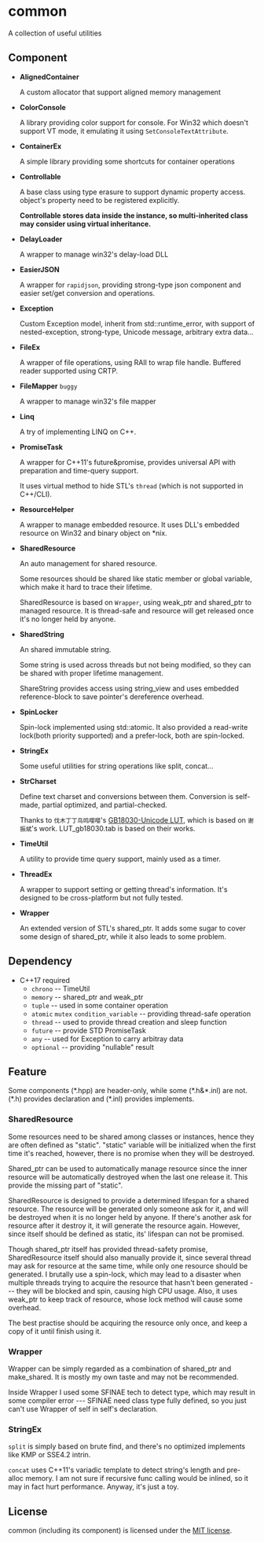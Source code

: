 # common

A collection of useful utilities

## Component

* **AlignedContainer**

  A custom allocator that support aligned memory management

* **ColorConsole**

  A library providing color support for console. For Win32 which doesn't support VT mode, it emulating it using `SetConsoleTextAttribute`.

* **ContainerEx**

  A simple library providing some shortcuts for container operations

* **Controllable**

  A base class using type erasure to support dynamic property access. object's property need to be registered explicitly.

  **Controllable stores data inside the instance, so multi-inherited class may consider using virtual inheritance.**

* **DelayLoader**

  A wrapper to manage win32's delay-load DLL

* **EasierJSON**

  A wrapper for `rapidjson`, providing strong-type json component and easier set/get conversion and operations.

* **Exception**

  Custom Exception model, inherit from std::runtime_error, with support of nested-exception, strong-type, Unicode message, arbitrary extra data...

* **FileEx**

  A wrapper of file operations, using RAII to wrap file handle. Buffered reader supported using CRTP.

* **FileMapper** `buggy`

  A wrapper to manage win32's file mapper

* **Linq**

  A try of implementing LINQ on C++.

* **PromiseTask**

  A wrapper for C++11's future&promise, provides universal API with preparation and time-query support. 
  
  It uses virtual method to hide STL's `thread` (which is not supported in C++/CLI).

* **ResourceHelper**

  A wrapper to manage embedded resource. It uses DLL's embedded resource on Win32 and binary object on *nix.

* **SharedResource**

  An auto management for shared resource.
  
  Some resources should be shared like static member or global variable, which make it hard to trace their lifetime.

  SharedResource is based on `Wrapper`, using weak_ptr and shared_ptr to managed resource. It is thread-safe and resource will get released once it's no longer held by anyone.

* **SharedString**

  An shared immutable string.
  
  Some string is used across threads but not being modified, so they can be shared with proper lifetime management.

  ShareString provides access using string_view and uses embedded reference-block to save pointer's dereference overhead.

* **SpinLocker**

  Spin-lock implemented using std::atomic. It also provided a read-write lock(both priority supported) and a prefer-lock, both are spin-locked.

* **StringEx**

  Some useful utilities for string operations like split, concat...

* **StrCharset**
  
  Define text charset and conversions between them. Conversion is self-made, partial optimized, and partial-checked.

  Thanks to `伐木丁丁鸟鸣嘤嘤`'s [GB18030-Unicode LUT](http://www.fmddlmyy.cn/text30.html), which is based on `谢振斌`'s work.
  LUT_gb18030.tab is based on their works.

* **TimeUtil**

  A utility to provide time query support, mainly used as a timer.

* **ThreadEx**

  A wrapper to support setting or getting thread's information. It's designed to be cross-platform but not fully tested.

* **Wrapper**

  An extended version of STL's shared_ptr. It adds some sugar to cover some design of shared_ptr, while it also leads to some problem.

## Dependency

* C++17 required
  * `chrono` -- TimeUtil
  * `memory` -- shared_ptr and weak_ptr
  * `tuple` -- used in some container operation
  * `atomic` `mutex` `condition_variable` -- providing thread-safe operation
  * `thread` -- used to provide thread creation and sleep function
  * `future` -- provide STD PromiseTask
  * `any` -- used for Exception to carry arbitray data
  * `optional` -- providing "nullable" result

## Feature

Some components (\*.hpp) are header-only, while some (\*.h&\*.inl) are not. (\*.h) provides declaration and (\*.inl) provides implements. 

### SharedResource

Some resources need to be shared among classes or instances, hence they are often defined as "static".
"static" variable will be initialized when the first time it's reached, however, there is no promise when they will be destroyed.

Shared_ptr can be used to automatically manage resource since the inner resource will be automatically destroyed when the last one release it. This provide the missing part of "static".

SharedResource is designed to provide a determined lifespan for a shared resource.
The resource will be generated only someone ask for it, and will be destroyed when it is no longer held by anyone.
If there's another ask for resource after it destroy it, it will generate the resource again.
However, since itself should be defined as static, its' lifespan can not be promised.

Though shared_ptr itself has provided thread-safety promise, SharedResource itself should also manually provide it, since several thread may ask for resource at the same time, while only one resource should be generated.
I brutally use a spin-lock, which may lead to a disaster when multiple threads trying to acquire the resource that hasn't been generated --- they will be blocked and spin, causing high CPU usage.
Also, it uses weak_ptr to keep track of resource, whose lock method will cause some overhead.

The best practise should be acquiring the resource only once, and keep a copy of it until finish using it.

### Wrapper

Wrapper can be simply regarded as a combination of shared_ptr and make_shared. It is mostly my own taste and may not be recommended.

Inside Wrapper I used some SFINAE tech to detect type, which may result in some compiler error --- SFINAE need class type fully defined, so you just can't use Wrapper of self in self's declaration.

### StringEx

`split` is simply based on brute find, and there's no optimized implements like KMP or SSE4.2 intrin.

`concat` uses C++11's variadic template to detect string's length and pre-alloc memory. I am not sure if recursive func calling would be inlined, so it may in fact hurt performance. Anyway, it's just a toy.

## License

common (including its component) is licensed under the [MIT license](../License.txt).